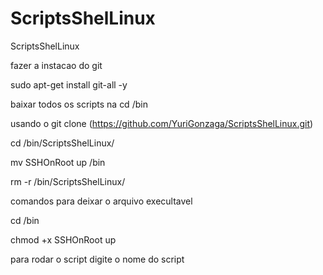 # ScriptsShelLinux
ScriptsShelLinux

fazer a instacao do git

sudo apt-get install git-all -y


baixar todos os scripts na cd /bin

usando o git clone (https://github.com/YuriGonzaga/ScriptsShelLinux.git)

cd /bin/ScriptsShelLinux/

mv SSHOnRoot up /bin

rm -r /bin/ScriptsShelLinux/

comandos para deixar o arquivo execultavel

cd /bin

chmod +x SSHOnRoot up


para rodar o script digite o nome do script 
